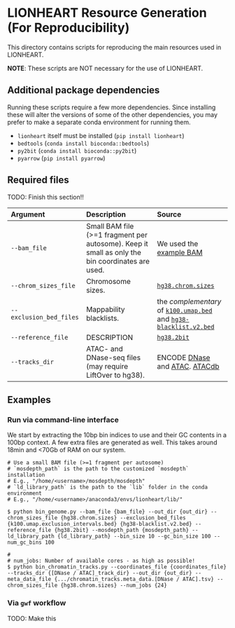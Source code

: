 # LIONHEART Resource Generation (For Reproducibility)

This directory contains scripts for reproducing the main resources used in LIONHEART.

**NOTE**: These scripts are NOT necessary for the use of LIONHEART.

## Additional package dependencies

Running these scripts require a few more dependencies. Since installing these will alter the versions of some of the other dependencies, you may prefer to make a separate conda environment for running them. 

 - `lionheart` itself must be installed (`pip install lionheart`)
 - `bedtools` (`conda install bioconda::bedtools`)
 - `py2bit` (`conda install bioconda::py2bit`)
 - `pyarrow` (`pip install pyarrow`)


## Required files

TODO: Finish this section!!

| Argument                | Description                                                                                     | Source                                                                                                                                                                                                                                                                                                                                                                                                                                                                                                           |
| :---------------------- | :---------------------------------------------------------------------------------------------- | :--------------------------------------------------------------------------------------------------------------------------------------------------------------------------------------------------------------------------------------------------------------------------------------------------------------------------------------------------------------------------------------------------------------------------------------------------------------------------------------------------------------- |
| `--bam_file`            | Small BAM file (>=1 fragment per autosome). Keep it small as only the bin coordinates are used. | We used the [example BAM](https://zenodo.org/records/13909979)                                                                                                                                                                                                                                                                                                                                                                                                                                                   |
| `--chrom_sizes_file`    | Chromosome sizes.                                                                               | [`hg38.chrom.sizes`](https://hgdownload.soe.ucsc.edu/goldenpath/hg38/bigZips/hg38.chromsizes)                                                                                                                                                                                                                                                                                                                                                                                                                    |
| `--exclusion_bed_files` | Mappability blacklists.                                                                         | the *complementary* of [`k100.umap.bed`](https://zenodo.org/records/800645/files/hg38.umap.tar.gz) and [`hg38-blacklist.v2.bed`](https://github.com/Boyle-Lab/Blacklist/raw/refs/heads/master/lists/hg38-blacklist.v2.bed.gz)                                                                                                                                                                                                                                                                                    |
| `--reference_file`      | DESCRIPTION                                                                                     | [`hg38.2bit`](https://hgdownload.soe.ucsc.edu/goldenpath/hg38/bigZips/hg382bit)                                                                                                                                                                                                                                                                                                                                                                                                                                  |
| `--tracks_dir`          | ATAC- and DNase-seq files (may require LiftOver to hg38).                                       | ENCODE [DNase](https://www.encodeproject.org/search/?type=Experiment&control_type!=*&status=released&perturbed=false&assay_title=DNase-seq&replicates.library.biosample.donor.organism.scientific_name=Homo+sapiens&assembly=GRCh38&files.file_type=bed+narrowPeak) and [ATAC](https://www.encodeproject.org/search/?type=Experiment&assay_title=ATAC-seq&replicates.library.biosample.donor.organism.scientific_name=Homo+sapiens&perturbed=false&assembly=GRCh38). [ATACdb](http://www.licpathway.net/ATACdb/) |

## Examples


### Run via command-line interface

We start by extracting the 10bp bin indices to use and their GC contents in a 100bp context. A few extra files are generated as well. This takes around 18min and <70Gb of RAM on our system.


```
# Use a small BAM file (>=1 fragment per autosome)
# `mosdepth_path` is the path to the customized `mosdepth` installation
# E.g., "/home/<username>/mosdepth/mosdepth"
# `ld_library_path` is the path to the `lib` folder in the conda environment
# E.g., "/home/<username>/anaconda3/envs/lionheart/lib/"

$ python bin_genome.py --bam_file {bam_file} --out_dir {out_dir} --chrom_sizes_file {hg38.chrom.sizes} --exclusion_bed_files {k100.umap.exclusion_intervals.bed} {hg38-blacklist.v2.bed} --reference_file {hg38.2bit} --mosdepth_path {mosdepth_path} --ld_library_path {ld_library_path} --bin_size 10 --gc_bin_size 100 --num_gc_bins 100

# 
# num_jobs: Number of available cores - as high as possible!
$ python bin_chromatin_tracks.py --coordinates_file {coordinates_file} --tracks_dir {[DNase / ATAC]_track_dir} --out_dir {out_dir} --meta_data_file {.../chromatin_tracks.meta_data.[DNase / ATAC].tsv} --chrom_sizes_file {hg38.chrom.sizes} --num_jobs {24}
```


### Via `gwf` workflow

TODO: Make this